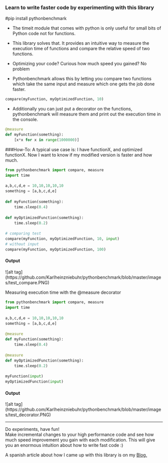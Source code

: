 ### Learn to write faster code by experimenting with this library 

#pip install pythonbenchmark  
- The timeit module that comes with python is only useful for small bits of Python code not for functions.

- This library solves that. It provides an intuitive way to measure the execution time of functions and compare the relative speed of two functions.

- Optimizing your code? Curious how much speed you gained? No problem

- Pythonbenchmark allows this by letting you compare two functions which take the same input and measure which one gets the job done faster.
```python
compare(myFunction, myOptimizedFunction, 10)
```
- Additionally you can just put a decorator on the functions, pythonbenchmark will measure them and print out the execution time in the console.
```python
@measure
def myFunction(something):
    [x*x for x in range(1000000)]
```

###How-To:
A typical use case is: I have functionX, and optimized functionX. Now I want to know if my modified version is faster and how much.

```python
from pythonbenchmark import compare, measure
import time

a,b,c,d,e = 10,10,10,10,10
something = [a,b,c,d,e]

def myFunction(something):
	time.sleep(0.4)

def myOptimizedFunction(something):
	time.sleep(0.2)

# comparing test
compare(myFunction, myOptimizedFunction, 10, input)
# without input
compare(myFunction, myOptimizedFunction, 100)
```

<h4>Output</h4>
![alt tag](https://github.com/Karlheinzniebuhr/pythonbenchmark/blob/master/images/test_compare.PNG)


Measuring execution time with the @measure decorator
```python
from pythonbenchmark import compare, measure
import time

a,b,c,d,e = 10,10,10,10,10
something = [a,b,c,d,e]

@measure
def myFunction(something):
	time.sleep(0.4)

@measure
def myOptimizedFunction(something):
	time.sleep(0.2)

myFunction(input)
myOptimizedFunction(input)

```
<h4>Output</h4>
![alt tag](https://github.com/Karlheinzniebuhr/pythonbenchmark/blob/master/images/test_decorator.PNG)

<hr>

Do experiments, have fun!  
Make incremental changes to your high performance code and see how much speed improvement you gain with each modification. This will give you an enormous intuition about how to write fast code :)  

A spanish article about how I came up with this library is on my  [Blog.](http://karlheinzniebuhr.github.io/es/2015/05/10/de-CS101-a-una-libreria-python.html)

